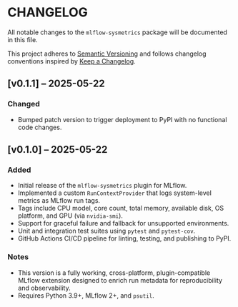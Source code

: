 # CHANGELOG

All notable changes to the `mlflow-sysmetrics` package will be documented in this file.

This project adheres to [Semantic Versioning](https://semver.org/) and follows changelog conventions inspired by [Keep a Changelog](https://keepachangelog.com/en/1.0.0/).

## [v0.1.1] – 2025-05-22
### Changed
- Bumped patch version to trigger deployment to PyPI with no functional code changes.

## [v0.1.0] – 2025-05-22
### Added
- Initial release of the `mlflow-sysmetrics` plugin for MLflow.
- Implemented a custom `RunContextProvider` that logs system-level metrics as MLflow run tags.
- Tags include CPU model, core count, total memory, available disk, OS platform, and GPU (via `nvidia-smi`).
- Support for graceful failure and fallback for unsupported environments.
- Unit and integration test suites using `pytest` and `pytest-cov`.
- GitHub Actions CI/CD pipeline for linting, testing, and publishing to PyPI.

### Notes
- This version is a fully working, cross-platform, plugin-compatible MLflow extension designed to enrich run metadata for reproducibility and observability.
- Requires Python 3.9+, MLflow 2+, and `psutil`.
